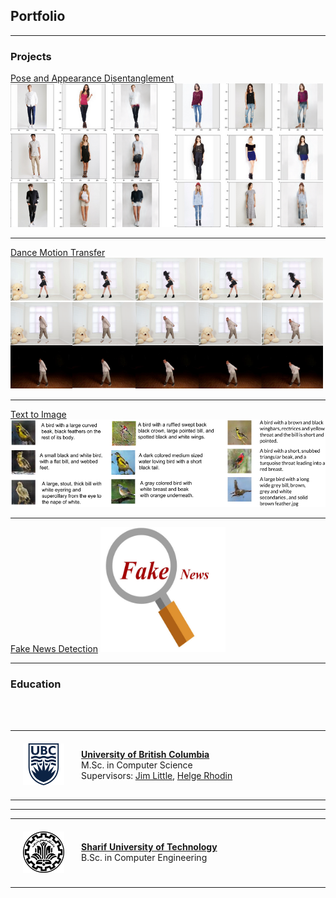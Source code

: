 ## Portfolio

---

### Projects

[Pose and Appearance Disentanglement](/PoseAppDisentanglement)
<img src="images/disentangle.png?raw=true" width="500" height="230">

---
[Dance Motion Transfer](/DanceMotion)
<img src="images/dance.png?raw=true" width="500" height="210">

---
[Text to Image](/Text2Img)
<img src="images/bird.png?raw=true" width="600" height="140">

---
[Fake News Detection](http://example.com/)
<img src="images/fake.jpg?raw=true" width="200" height="200">

---

### Education

<table width="100%" align="center" border="0" cellpadding="20"><tbody>
          <tr>
            <td style="padding:20px;width:20%;vertical-align:middle"><img src="images/ubc.png"></td>
            <td width="75%" valign="center">
              <b><a href="http://www.cs.ubc.ca//">University of British Columbia</a></b>
              <br>
              M.Sc. in Computer Science <br>
                      Supervisors: <a href="http://www.cs.ubc.ca/~little/">Jim Little</a>, <a href="http://www.cs.ubc.ca/~rhodin/">Helge Rhodin</a>
            </td>
          </tr>
          <br> <br>
<table width="100%" align="center" border="0" cellpadding="20"><tbody>
          <tr>
            <td style="padding:20px;width:20%;vertical-align:middle"><img src="images/sharif.png"></td>
            <td width="75%" valign="center">
              <b><a href="http://ce.sharif.edu//">Sharif University of Technology</a></b>
              <br>
              B.Sc. in Computer Engineering
            </td>
          </tr>

---




<!-- Remove above link if you don't want to attibute -->
